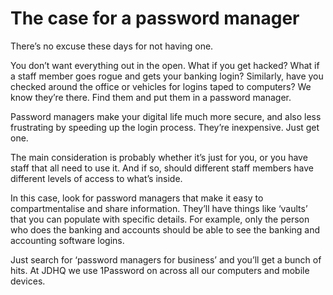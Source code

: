 # The case for a password manager

There’s no excuse these days for not having one.

You don’t want everything out in the open. What if you get hacked? What if a staff member goes rogue and gets your banking login? Similarly, have you checked around the office or vehicles for logins taped to computers? We know they’re there. Find them and put them in a password manager.

Password managers make your digital life much more secure, and also less frustrating by speeding up the login process. They’re inexpensive. Just get one.

The main consideration is probably whether it’s just for you, or you have staff that all need to use it. And if so, should different staff members have different levels of access to what’s inside.

In this case, look for password managers that make it easy to compartmentalise and share information. They’ll have things like ‘vaults’ that you can populate with specific details. For example, only the person who does the banking and accounts should be able to see the banking and accounting software logins.

Just search for ‘password managers for business’ and you’ll get a bunch of hits. At JDHQ we use 1Password on across all our computers and mobile devices.

